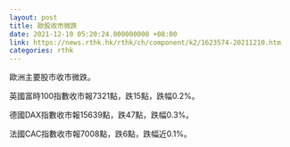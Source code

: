 ```yaml
---
layout: post
title: 歐股收市微跌
date: 2021-12-10 05:20:24.000000000 +08:00
link: https://news.rthk.hk/rthk/ch/component/k2/1623574-20211210.htm
categories: rthk
---
```


歐洲主要股市收市微跌。

英國富時100指數收市報7321點，跌15點，跌幅0.2%。

德國DAX指數收市報15639點，跌47點，跌幅0.3%。

法國CAC指數收市報7008點，跌6點，跌幅近0.1%。
